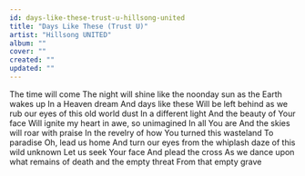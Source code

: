 ```yaml
---
id: days-like-these-trust-u-hillsong-united
title: "Days Like These (Trust U)"
artist: "Hillsong UNITED"
album: ""
cover: ""
created: ""
updated: ""
---
```


The time will come
The night will shine like the noonday sun as the Earth wakes up
In a Heaven dream
And days like these
Will be left behind as we rub our eyes of this old world dust
In a different light
And the beauty of Your face
Will ignite my heart in awe, so unimagined
In all You are
And the skies will roar with praise
In the revelry of how You turned this wasteland
To paradise
Oh, lead us home
And turn our eyes from the whiplash daze of this wild unknown
Let us seek Your face
And plead the cross
As we dance upon what remains of death and the empty threat
From that empty grave